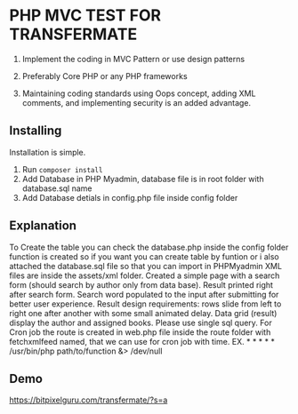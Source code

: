 # PHP MVC TEST FOR TRANSFERMATE

1. Implement the coding in MVC Pattern or use design patterns 

2. Preferably Core PHP or any PHP frameworks 

3. Maintaining coding standards using Oops concept, adding XML comments, and implementing security is an added advantage.  


## Installing

Installation is simple. 
1. Run `composer install`
2. Add Database in PHP Myadmin, database file is in root folder with database.sql name
3. Add Database detials in config.php file inside config folder



## Explanation
To Create the table you can check the database.php inside the config folder function is created so if you want you can create table by funtion or i also attached the database.sql file so that you can import in PHPMyadmin
XML files are inside the assets/xml folder. 
Created a simple page with a search form (should search by author only from data base). 
Result printed right after search form. Search word populated to the input after submitting for better user experience. Result design requirements: rows slide from left to right one after another with some small animated delay. 
Data grid (result) display the author and assigned books. Please use single sql query.
For Cron job the route is created in web.php file inside the route folder with fetchxmlfeed named, that we can use for cron job with time. EX. *       *       *       *       *       /usr/bin/php path/to/function &> /dev/null

## Demo 
https://bitpixelguru.com/transfermate/?s=a